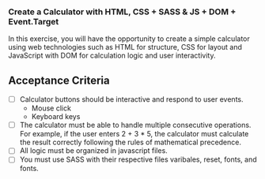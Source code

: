 ### Create a Calculator with HTML, CSS + SASS & JS + DOM + Event.Target

In this exercise, you will have the opportunity to create a simple calculator using web technologies such as HTML for structure, CSS for layout and JavaScript with DOM for calculation logic and user interactivity.

## Acceptance Criteria

- [ ] Calculator buttons should be interactive and respond to user events.
  - Mouse click
  - Keyboard keys
- [ ] The calculator must be able to handle multiple consecutive operations. For example, if the user enters 2 + 3 \* 5, the calculator must calculate the result correctly following the rules of mathematical precedence.
- [ ] All logic must be organized in javascript files.
- [ ] You must use SASS with their respective files varibales, reset, fonts, and fonts.
